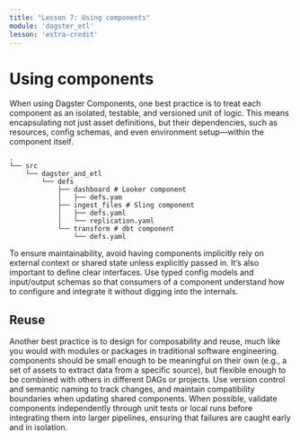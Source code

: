 ```yaml
---
title: "Lesson 7: Using components"
module: 'dagster_etl'
lesson: 'extra-credit'
---
```


# Using components

When using Dagster Components, one best practice is to treat each component as an isolated, testable, and versioned unit of logic. This means encapsulating not just asset definitions, but their dependencies, such as resources, config schemas, and even environment setup—within the component itself.

```
.
└── src
    └── dagster_and_etl
        └── defs
            ├── dashboard # Looker component
            │   ├── defs.yam
            ├── ingest_files # Sling component
            │   ├── defs.yaml
            │   └── replication.yaml
            └── transform # dbt component
                └── defs.yaml
 ```

To ensure maintainability, avoid having components implicitly rely on external context or shared state unless explicitly passed in. It’s also important to define clear interfaces. Use typed config models and input/output schemas so that consumers of a component understand how to configure and integrate it without digging into the internals.

## Reuse

Another best practice is to design for composability and reuse, much like you would with modules or packages in traditional software engineering. components should be small enough to be meaningful on their own (e.g., a set of assets to extract data from a specific source), but flexible enough to be combined with others in different DAGs or projects. Use version control and semantic naming to track changes, and maintain compatibility boundaries when updating shared components. When possible, validate components independently through unit tests or local runs before integrating them into larger pipelines, ensuring that failures are caught early and in isolation.

